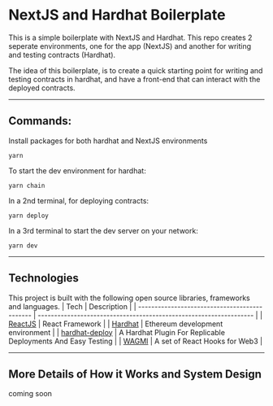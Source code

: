 # NextJS and Hardhat Boilerplate

This is a simple boilerplate with NextJS and Hardhat. This repo creates 2 seperate environments, one for the app (NextJS) and another for writing and testing contracts (Hardhat).

The idea of this boilerplate, is to create a quick starting point for writing and testing contracts in hardhat, and have a front-end that can interact with the deployed contracts.

---

## Commands:

Install packages for both hardhat and NextJS environments

```shell
yarn
```

To start the dev environment for hardhat:

```shell
yarn chain
```

In a 2nd terminal, for deploying contracts:

```shell
yarn deploy
```

In a 3rd terminal to start the dev server on your network:

```shell
yarn dev
```

---

## Technologies

This project is built with the following open source libraries, frameworks and languages.
| Tech | Description |
| --------------------------------------------- | ------------------------------------------------------------------ |
| [ReactJS](https://nextjs.org/) | React Framework |
| [Hardhat](https://hardhat.org/) | Ethereum development environment |
| [hardhat-deploy](https://www.npmjs.com/package/hardhat-deploy) | A Hardhat Plugin For Replicable Deployments And Easy Testing |
| [WAGMI](https://wagmi.sh/) | A set of React Hooks for Web3 |

---

## More Details of How it Works and System Design

coming soon
